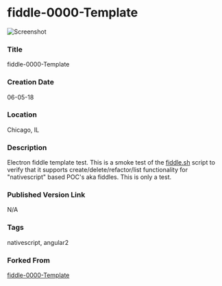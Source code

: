 fiddle-0000-Template
======

![Screenshot](screenshot.png)


### Title

fiddle-0000-Template


### Creation Date

06-05-18


### Location

Chicago, IL


### Description

Electron fiddle template test.  This is a smoke test of the [fiddle.sh](../../scripts/fiddle.sh) script to verify that
it supports create/delete/refactor/list functionality for "nativescript" based POC's aka fiddles. This is only a test.


### Published Version Link

N/A


### Tags

nativescript, angular2


### Forked From

[fiddle-0000-Template](../fiddle-0000-Template)
